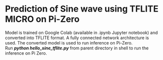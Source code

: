 # Prediction of Sine wave using TFLITE MICRO on Pi-Zero

Model is trained on Google Colab (available in .ipynb Jupyter notebook) and converted into TFLITE format. A fully connected network architecture is used. The converted model is used to run inference on Pi-Zero. <br>
Run ***python hello_sine_tflite.py*** from parent directory in shell to run the inference on Pi Zero.
